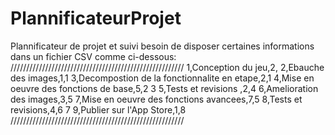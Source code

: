 # PlannificateurProjet
Plannificateur de projet et suivi
besoin de disposer certaines informations dans un fichier CSV comme ci-dessous:
///////////////////////////////////////////////////////
1,Conception du jeu,2,
2,Ebauche des images,1,1
3,Decompostion de la fonctionnalite en etape,2,1
4,Mise en oeuvre des fonctions de base,5,2 3
5,Tests et revisions ,2,4
6,Amelioration des images,3,5
7,Mise en oeuvre des fonctions avancees,7,5
8,Tests et revisions,4,6 7
9,Publier sur l'App Store,1,8
///////////////////////////////////////////////////////

